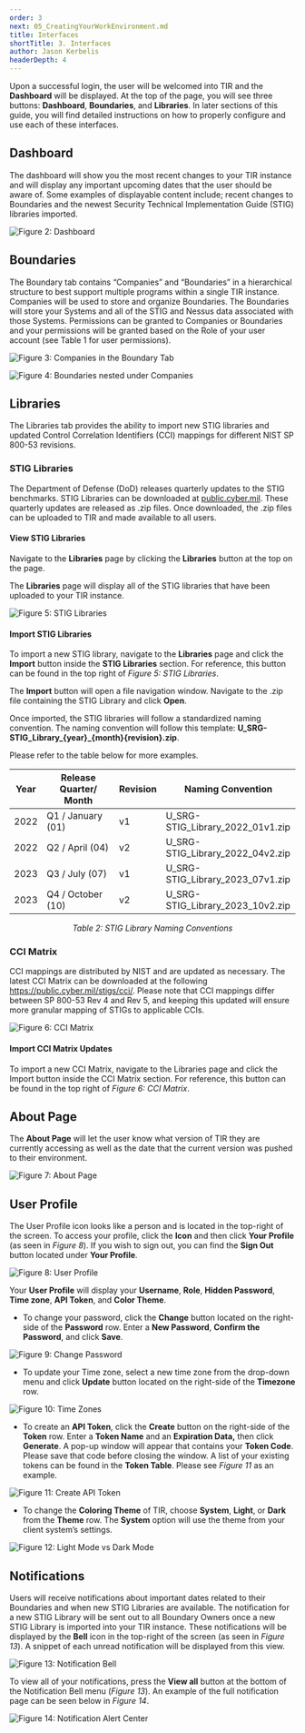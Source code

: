 ```yaml
---
order: 3
next: 05_CreatingYourWorkEnvironment.md
title: Interfaces
shortTitle: 3. Interfaces
author: Jason Kerbelis
headerDepth: 4
---
```


Upon a successful login, the user will be welcomed into TIR and the **Dashboard** will be displayed. At the top of the page, you will see three buttons: **Dashboard**, **Boundaries**, and **Libraries**. In later sections of this guide, you will find detailed instructions on how to properly configure and use each of these interfaces.

## Dashboard

The dashboard will show you the most recent changes to your TIR instance and will display any important upcoming dates that the user should be aware of. Some examples of displayable content include; recent changes to Boundaries and the newest Security Technical Implementation Guide (STIG) libraries imported.

![Figure 2: Dashboard](../../assets/user-guide/image3.png "Figure 2: Dashboard")

## Boundaries

The Boundary tab contains “Companies” and “Boundaries” in a hierarchical structure to best support multiple programs within a single TIR instance. Companies will be used to store and organize Boundaries. The Boundaries will store your Systems and all of the STIG and Nessus data associated with those Systems. Permissions can be granted to Companies or Boundaries and your permissions will be granted based on the Role of your user account (see Table 1 for user permissions).

![Figure 3: Companies in the Boundary Tab](../../assets/user-guide/BoundariesTab.png "Figure 3: Companies in the Boundary Tab")

![Figure 4: Boundaries nested under Companies](../../assets/user-guide/BoundariesTab_Nested.png "Figure 4: Boundaries nested under Companies")

## Libraries

The Libraries tab provides the ability to import new STIG libraries and updated Control Correlation Identifiers (CCI) mappings for different NIST SP 800-53 revisions.

### STIG Libraries

The Department of Defense (DoD) releases quarterly updates to the STIG benchmarks. STIG Libraries can be downloaded at [public.cyber.mil](public.cyber.mil). These quarterly updates are released as .zip files. Once downloaded, the .zip files can be uploaded to TIR and made available to all users.

#### View STIG Libraries 

Navigate to the **Libraries** page by clicking the **Libraries** button at the top on the page.

The **Libraries** page will display all of the STIG libraries that have been uploaded to your TIR instance.

![Figure 5: STIG Libraries](../../assets/user-guide/image6.png "Figure 5: STIG Libraries")

#### Import STIG Libraries

To import a new STIG library, navigate to the **Libraries** page and click the **Import** button inside the **STIG Libraries** section. For reference, this button can be found in the top right of *Figure 5: STIG Libraries*.

The **Import** button will open a file navigation window. Navigate to the .zip file containing the STIG Library and click **Open**.

Once imported, the STIG libraries will follow a standardized naming convention. The naming convention will follow this template: **U\_SRG-STIG\_Library\_{year}\_{month}{revision}.zip**.

Please refer to the table below for more examples.

<table>
<colgroup>
<col style="width: 8%" />
<col style="width: 29%" />
<col style="width: 14%" />
<col style="width: 47%" />
</colgroup>
<thead>
<tr class="header">
<th><strong>Year</strong></th>
<th><strong>Release Quarter/ Month</strong></th>
<th><strong>Revision</strong></th>
<th><strong>Naming Convention</strong></th>
</tr>
</thead>
<tbody>
<tr class="odd">
<td>2022</td>
<td>Q1 / January (01)</td>
<td>v1</td>
<td>U_SRG-STIG_Library_2022_01v1.zip</td>
</tr>
<tr class="even">
<td>2022</td>
<td>Q2 / April (04)</td>
<td>v2</td>
<td>U_SRG-STIG_Library_2022_04v2.zip</td>
</tr>
<tr class="odd">
<td>2023</td>
<td>Q3 / July (07)</td>
<td>v1</td>
<td>U_SRG-STIG_Library_2023_07v1.zip</td>
</tr>
<tr class="even">
<td>2023</td>
<td>Q4 / October (10)</td>
<td>v2</td>
<td>U_SRG-STIG_Library_2023_10v2.zip</td>
</tr>
</tbody>
</table>
<p style="text-align: center;"><em>Table 2: STIG Library Naming Conventions</em></p>

### CCI Matrix

CCI mappings are distributed by NIST and are updated as necessary. The latest CCI Matrix can be downloaded at the following <https://public.cyber.mil/stigs/cci/>. Please note that CCI mappings differ between SP 800-53 Rev 4 and Rev 5, and keeping this updated will ensure more granular mapping of STIGs to applicable CCIs.

![Figure 6: CCI Matrix](../../assets/user-guide/image7.png "Figure 6: CCI Matrix")

#### Import CCI Matrix Updates 

To import a new CCI Matrix, navigate to the Libraries page and click the Import button inside the CCI Matrix section. For reference, this button can be found in the top right of *Figure 6: CCI Matrix*.

## About Page

The **About Page** will let the user know what version of TIR they are currently accessing as well as the date that the current version was pushed to their environment.

![Figure 7: About Page](../../assets/user-guide/image8.png "Figure 7: About Page")

## User Profile

The User Profile icon looks like a person and is located in the top-right of the screen. To access your profile, click the **Icon** and then click **Your Profile** (as seen in *Figure 8*). If you wish to sign out, you can find the **Sign Out** button located under **Your Profile**.

![Figure 8: User Profile](../../assets/user-guide/UserProfile.png "Figure 8: User Profile")

Your **User Profile** will display your **Username**, **Role**, **Hidden Password**, **Time zone**, **API Token**, and **Color Theme**.

- To change your password, click the **Change** button located on the right-side of the **Password** row. Enter a **New Password**, **Confirm the Password**, and click **Save**.

![Figure 9: Change Password](../../assets/user-guide/User_ChangePassword.png "Figure 9: Change Password")

- To update your Time zone, select a new time zone from the drop-down menu and click **Update** button located on the right-side of the **Timezone** row.

![Figure 10: Time Zones](../../assets/user-guide/image11.png "Figure 10: Time Zones")

- To create an **API Token**, click the **Create** button on the right-side of the **Token** row. Enter a **Token Name** and an **Expiration Data,** then click **Generate**. A pop-up window will appear that contains your **Token Code**. Please save that code before closing the window. A list of your existing tokens can be found in the **Token Table**. Please see *Figure 11* as an example.

![Figure 11: Create API Token](../../assets/user-guide/image12.png "Figure 11: Create API Token")

- To change the **Coloring Theme** of TIR, choose **System**, **Light**, or **Dark** from the **Theme** row. The **System** option will use the theme from your client system’s settings.

![Figure 12: Light Mode vs Dark Mode](../../assets/user-guide/image13.png "Figure 12: Light Mode vs Dark Mode")

## Notifications

Users will receive notifications about important dates related to their Boundaries and when new STIG Libraries are available. The notification for a new STIG Library will be sent out to all Boundary Owners once a new STIG Library is imported into your TIR instance. These notifications will be displayed by the **Bell** icon in the top-right of the screen (as seen in *Figure 13*). A snippet of each unread notification will be displayed from this view.

![Figure 13: Notification Bell](../../assets/user-guide/image14.png "Figure 13: Notification Bell")

To view all of your notifications, press the **View all** button at the bottom of the Notification Bell menu (*Figure 13*). An example of the full notification page can be seen below in *Figure 14*.

![Figure 14: Notification Alert Center](../../assets/user-guide/image15.png "Figure 14: Notification Alert Center")
